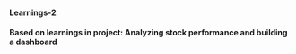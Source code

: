 #### Learnings-2
#### Based on learnings in project: Analyzing stock performance and building a dashboard
